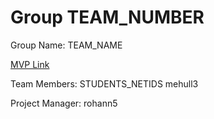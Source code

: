 # Group TEAM_NUMBER
Group Name: TEAM_NAME

[MVP Link](http://cs196.cs.illinois.edu)

Team Members: STUDENTS_NETIDS
mehull3

Project Manager: rohann5
